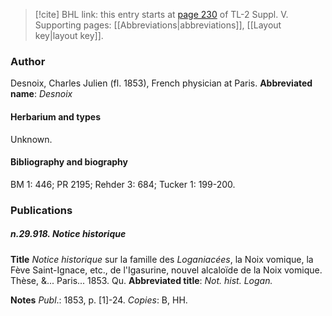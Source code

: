 > [!cite] BHL link: this entry starts at [page 230](https://www.biodiversitylibrary.org/page/33259276) of TL-2 Suppl. V.
> Supporting pages: [[Abbreviations|abbreviations]], [[Layout key|layout key]].

### Author

Desnoix, Charles Julien (fl. 1853), French physician at Paris. 
**Abbreviated name**: *Desnoix*

#### Herbarium and types

Unknown.

#### Bibliography and biography

BM 1: 446; PR 2195; Rehder 3: 684; Tucker 1: 199-200.

### Publications

##### n.29.918. Notice historique

**Title**
*Notice historique* sur la famille des *Loganiacées*, la Noix vomique, la Fève Saint-Ignace, etc., de l'Igasurine, nouvel alcaloïde de la Noix vomique. Thèse, &... Paris... 1853. Qu.
**Abbreviated title**: *Not. hist. Logan.*

**Notes**
*Publ*.: 1853, p. \[1\]-24. *Copies*: B, HH.

